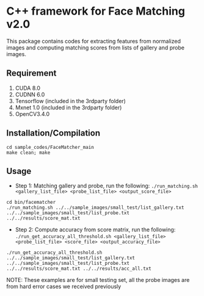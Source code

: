 # C++ framework for Face Matching v2.0
This package contains codes for extracting features from normalized images and computing matching scores from lists of gallery and probe images.


## Requirement
1. CUDA 8.0
2. CUDNN 6.0
3. Tensorflow (included in the 3rdparty folder)
4. Mxnet 1.0 (included in the 3rdparty folder)
5. OpenCV3.4.0


## Installation/Compilation
```
cd sample_codes/FaceMatcher_main
make clean; make
```

## Usage
* Step 1: Matching gallery and probe, run the following: `./run_matching.sh <gallery_list_file> <probe_list_file> <output_score_file>`

```
cd bin/facematcher
./run_matching.sh ../../sample_images/small_test/list_gallery.txt ../../sample_images/small_test/list_probe.txt ../../results/score_mat.txt
```

* Step 2: Compute accuracy from score matrix, run the following: `./run_get_accuracy_all_threshold.sh <gallery_list_file> <probe_list_file> <score_file> <output_accuracy_file>`

```
./run_get_accuracy_all_threshold.sh ../../sample_images/small_test/list_gallery.txt ../../sample_images/small_test/list_probe.txt ../../results/score_mat.txt ../../results/acc_all.txt
```
NOTE: These examples are for small testing set, all the probe images are from hard error cases we received previously
